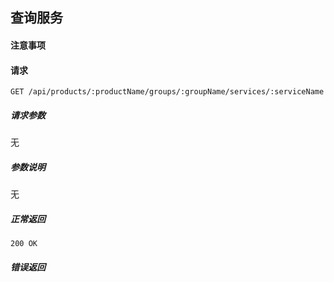 ## 查询服务

#### 注意事项

#### 请求

```
GET /api/products/:productName/groups/:groupName/services/:serviceName
```

##### 请求参数

无

##### 参数说明

无

##### 正常返回

```
200 OK
```

##### 错误返回

